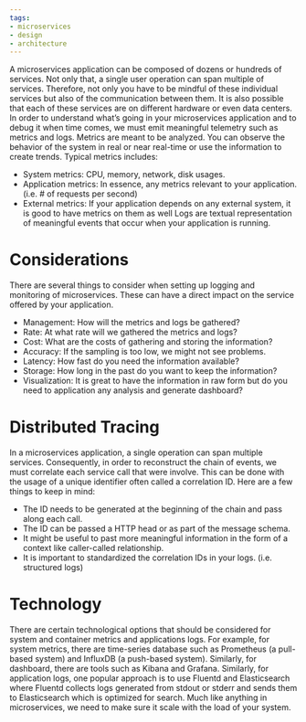 ```yaml
---
tags:
- microservices
- design
- architecture
---
```


A microservices application can be composed of dozens or hundreds of services. Not only that, a single user operation can span multiple of services. Therefore, not only you have to be mindful of these individual services but also of the communication between them. It is also possible that each of these services are on different hardware or even data centers. In order to understand what’s going in your microservices application and to debug it when time comes, we must emit meaningful telemetry such as metrics and logs.
Metrics are meant to be analyzed. You can observe the behavior of the system in real or near real-time or use the information to create trends. Typical metrics includes: 
- System metrics: CPU, memory, network, disk usages.
- Application metrics: In essence, any metrics relevant to your application. (i.e. # of requests per second)
- 	External metrics: If your application depends on any external system, it is good to have metrics on them as well
Logs are textual representation of meaningful events that occur when your application is running.

# Considerations

There are several things to consider when setting up logging and monitoring of microservices. These can have a direct impact on the service offered by your application.
- Management: How will the metrics and logs be gathered?
- Rate: At what rate will we gathered the metrics and logs?
- Cost: What are the costs of gathering and storing the information?
- Accuracy: If the sampling is too low, we might not see problems.
- Latency: How fast do you need the information available?
- Storage: How long in the past do you want to keep the information?
- Visualization: It is great to have the information in raw form but do you need to application any analysis and generate dashboard?

# Distributed Tracing

In a microservices application, a single operation can span multiple services. Consequently, in order to reconstruct the chain of events, we must correlate each service call that were involve. This can be done with the usage of a unique identifier often called a correlation ID. Here are a few things to keep in mind:
- The ID needs to be generated at the beginning of the chain and pass along each call.
- The ID can be passed a HTTP head or as part of the message schema.
- It might be useful to past more meaningful information in the form of a context like caller-called relationship.
- It is important to standardized the correlation IDs in your logs. (i.e. structured logs)

# Technology

There are certain technological options that should be considered for system and container metrics and applications logs. For example, for system metrics, there are time-series database such as Prometheus (a pull-based system) and InfluxDB (a push-based system). Similarly, for dashboard, there are tools such as Kibana and Grafana. Similarly, for application logs, one popular approach is to use Fluentd and Elasticsearch where Fluentd collects logs generated from stdout or stderr and sends them to Elasticsearch which is optimized for search. Much like anything in microservices, we need to make sure it scale with the load of your system.